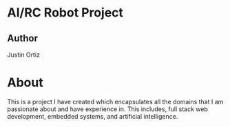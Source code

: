 # AI/RC Robot Project

## Author
Justin Ortiz

# About
This is a project I have created which encapsulates all the domains that I am passionate about and have experience in. This includes, full stack web development, embedded systems, and artificial intelligence. 